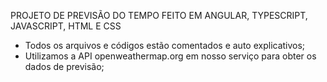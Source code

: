 PROJETO DE PREVISÃO DO TEMPO FEITO EM ANGULAR, TYPESCRIPT, JAVASCRIPT, HTML E CSS

- Todos os arquivos e códigos estão comentados e auto explicativos;
- Utilizamos a API openweathermap.org em nosso serviço para obter os dados de previsão;

